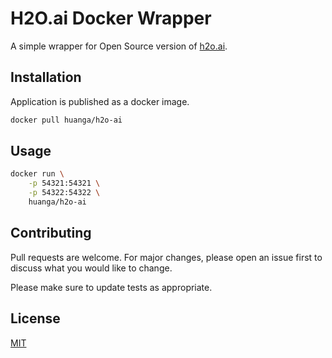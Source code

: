 # H2O.ai Docker Wrapper

A simple wrapper for Open Source version of [h2o.ai](https://www.h2o.ai).

## Installation

Application is published as a docker image.

```bash
docker pull huanga/h2o-ai
```


## Usage

```bash
docker run \
    -p 54321:54321 \
    -p 54322:54322 \
    huanga/h2o-ai
```

## Contributing
Pull requests are welcome. For major changes, please open an issue first to discuss what you would like to change.

Please make sure to update tests as appropriate.

## License
[MIT](https://choosealicense.com/licenses/mit/)
